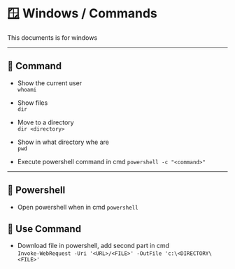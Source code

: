 # 🪟  Windows / Commands

This documents is for windows

---

## 🌅 Command

- Show the current user\
`whoami`

- Show files\
`dir`

- Move to a directory\
`dir <directory>`

- Show in what directory whe are\
`pwd`

- Execute powershell command in cmd
`powershell -c "<command>"`

---

## 🎣 Powershell

- Open powershell when in cmd
`powershell`

## 🚁 Use Command

- Download file in powershell, add second part in cmd\
`Invoke-WebRequest -Uri '<URL>/<FILE>' -OutFile 'c:\<DIRECTORY\<FILE>'`
